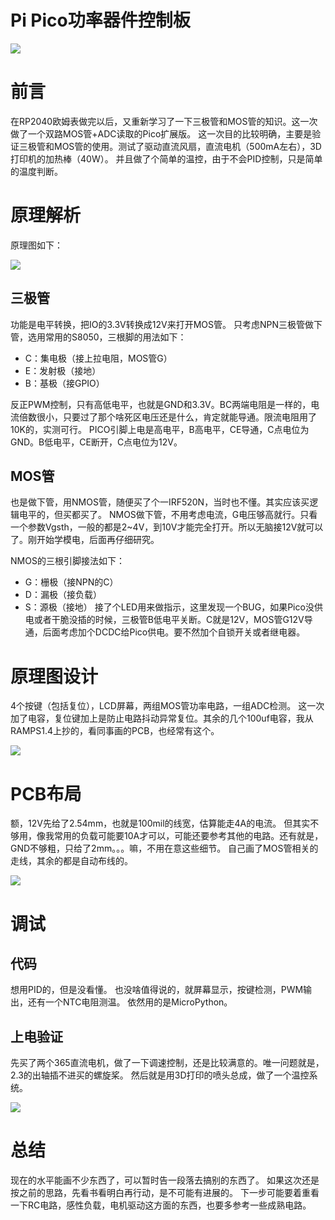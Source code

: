 # Pi Pico功率器件控制板

![](./md_pic/1.jpg)

# 前言

在RP2040欧姆表做完以后，又重新学习了一下三极管和MOS管的知识。这一次做了一个双路MOS管+ADC读取的Pico扩展版。
这一次目的比较明确，主要是验证三极管和MOS管的使用。测试了驱动直流风扇，直流电机（500mA左右），3D打印机的加热棒（40W）。
并且做了个简单的温控，由于不会PID控制，只是简单的温度判断。

# 原理解析

原理图如下：

![](./md_pic/2.jpg)

## 三极管

功能是电平转换，把IO的3.3V转换成12V来打开MOS管。
只考虑NPN三极管做下管，选用常用的S8050，三根脚的用法如下：

- C：集电极（接上拉电阻，MOS管G）
- E：发射极（接地）
- B：基极（接GPIO）

反正PWM控制，只有高低电平，也就是GND和3.3V。BC两端电阻是一样的，电流倍数很小，只要过了那个啥死区电压还是什么，肯定就能导通。限流电阻用了10K的，实测可行。
PICO引脚上电是高电平，B高电平，CE导通，C点电位为GND。B低电平，CE断开，C点电位为12V。

## MOS管

也是做下管，用NMOS管，随便买了个一IRF520N，当时也不懂。其实应该买逻辑电平的，但买都买了。
NMOS做下管，不用考虑电流，G电压够高就行。只看一个参数Vgsth，一般的都是2~4V，到10V才能完全打开。所以无脑接12V就可以了。刚开始学模电，后面再仔细研究。

NMOS的三根引脚接法如下：

- G：栅极（接NPN的C）
- D：漏极（接负载）
- S：源极（接地）
  接了个LED用来做指示，这里发现一个BUG，如果Pico没供电或者干脆没插的时候，三极管B低电平关断。C就是12V，MOS管G12V导通，后面考虑加个DCDC给Pico供电。要不然加个自锁开关或者继电器。

# 原理图设计

4个按键（包括复位），LCD屏幕，两组MOS管功率电路，一组ADC检测。
这一次加了电容，复位键加上是防止电路抖动异常复位。其余的几个100uf电容，我从RAMPS1.4上抄的，看同事画的PCB，也经常有这个。

![](./md_pic/3.jpg)

# PCB布局

额，12V先给了2.54mm，也就是100mil的线宽，估算能走4A的电流。
但其实不够用，像我常用的负载可能要10A才可以，可能还要参考其他的电路。还有就是，GND不够粗，只给了2mm。。。嘛，不用在意这些细节。
自己画了MOS管相关的走线，其余的都是自动布线的。

![](./md_pic/4.jpg)

# 调试

## 代码

想用PID的，但是没看懂。
也没啥值得说的，就屏幕显示，按键检测，PWM输出，还有一个NTC电阻测温。
依然用的是MicroPython。

## 上电验证

先买了两个365直流电机，做了一下调速控制，还是比较满意的。唯一问题就是，2.3的出轴插不进买的螺旋桨。
然后就是用3D打印的喷头总成，做了一个温控系统。

![](./md_pic/5.jpg)

# 总结

现在的水平能画不少东西了，可以暂时告一段落去搞别的东西了。
如果这次还是按之前的思路，先看书看明白再行动，是不可能有进展的。
下一步可能要着重看一下RC电路，感性负载，电机驱动这方面的东西，也要多参考一些成熟电路。